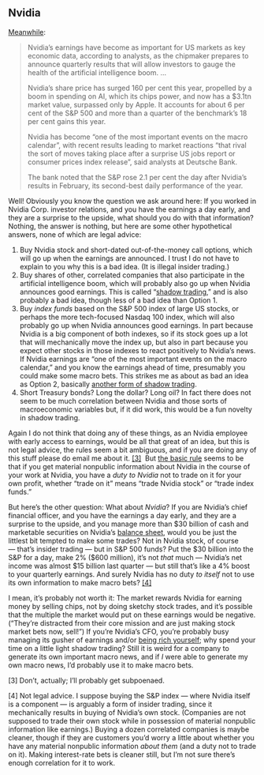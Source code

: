 
## Nvidia

[Meanwhile](https://links.message.bloomberg.com/u/click?_t=f574328d4d0c4c359b90d8e49b10e21d&_m=bcacf955749f4ea49b00d9df2256859c&_e=2xa8JtLHUmefwbDePM2vl1XNhuq11IZCFYAyAH9rdyNhwpvDfj6U5tQaO-3bGQ5l5upTug7jVenIPky1niJYdZyfq1M3ipz8m3c6f2xN8gNQE26ySlrkh1jVr996qEEQ_POKDO6E3FkuIe-fckTZGOjTTZjla-N9XeHKSxoRePxvSun3Guksv13hGsO1Qm_RfnrskoMjC5G4GFzAyQjZVMvpcvY0JN2CSxcYI4WkIlfaGyq7ih8zVepxCWamDyGJQT08M4Z6V3VjTpnDUOgnNw%3D%3D):

> Nvidia’s earnings have become as important for US markets as key economic data, according to analysts, as the chipmaker prepares to announce quarterly results that will allow investors to gauge the health of the artificial intelligence boom. ...
> 
> Nvidia’s share price has surged 160 per cent this year, propelled by a boom in spending on AI, which its chips power, and now has a $3.1tn market value, surpassed only by Apple. It accounts for about 6 per cent of the S&P 500 and more than a quarter of the benchmark’s 18 per cent gains this year.
> 
> Nvidia has become “one of the most important events on the macro calendar”, with recent results leading to market reactions “that rival the sort of moves taking place after a surprise US jobs report or consumer prices index release”, said analysts at Deutsche Bank.
> 
> The bank noted that the S&P rose 2.1 per cent the day after Nvidia’s results in February, its second-best daily performance of the year.

Well! Obviously you know the question we ask around here: If you worked in Nvidia Corp. investor relations, and you have the earnings a day early, and they are a surprise to the upside, what should you do with that information? Nothing, the answer is nothing, but here are some other hypothetical answers, none of which are legal advice:

1. Buy Nvidia stock and short-dated out-of-the-money call options, which will go up when the earnings are announced. I trust I do not have to explain to you why this is a bad idea. (It is illegal insider trading.)
2. Buy shares of other, correlated companies that also participate in the artificial intelligence boom, which will probably also go up when Nvidia announces good earnings. This is called “[shadow trading](https://links.message.bloomberg.com/a/click?_t=f574328d4d0c4c359b90d8e49b10e21d&_m=bcacf955749f4ea49b00d9df2256859c&_e=2xa8JtLHUmefwbDePM2vl1bcicJV0f_E2aUtt3kF9L77dxNcF7KcJAlwJY888KsZZk_ZRXnscPioxHW0IVq_GH352NMb6y25JFO-wkCa2MaGSdlywAYzSzJFYXPNcOkM7nFHDsv2M2psPLN-M7k_RLXbJSDbggYi_jEZ5bdOH_SFKw5OQ-vZSqdJ9tNqzlyEUud-Iea5gUOWVaHM_QA2m3zteYiRfxBiga50r-IcA3ycbnomy3Tq_Roc6PQjmkPsMCO4U0LmCkQjb9vYHiCoSEp1XtXrro7N4uiFRXrrjr9ICHbXzXHQXW1KV-wvj9SulhaUBZBJQhnEI0F9p8b21aDDhKyWkK0uh0jKMSUXGIVl_pSbYLKP_rPLrma1izBvcxCWmRnFfo_Nnq7cY5G2wQik_XGLHL0_fmVorItVyhorZGoS3kALbR04dINOlIzlleJtNtqTeP8sQEsdNngFcA%3D%3D),” and is also probably a bad idea, though less of a bad idea than Option 1.
3. Buy _index funds_ based on the S&P 500 index of large US stocks, or perhaps the more tech-focused Nasdaq 100 index, which will also probably go up when Nvidia announces good earnings. In part because Nvidia is a big component of both indexes, so if its stock goes up a lot that will mechanically move the index up, but also in part because you expect other stocks in those indexes to react positively to Nvidia’s news. If Nvidia earnings are “one of the most important events on the macro calendar,” and you know the earnings ahead of time, presumably you could make some macro bets. This strikes me as about as bad an idea as Option 2, basically [another form of shadow trading](https://links.message.bloomberg.com/a/click?_t=f574328d4d0c4c359b90d8e49b10e21d&_m=bcacf955749f4ea49b00d9df2256859c&_e=2xa8JtLHUmefwbDePM2vl1bcicJV0f_E2aUtt3kF9L77dxNcF7KcJAlwJY888KsZgEvkFxbC4eizvmioE2jgu8xdgACKq0tJ1g5XnSZLcdAUtbbQcJoW59CTxJE3avvZjNELIXKGtZJlEl-tWBh8Bn3A0b7Yu7OOW0hBCEsinaWFpHo7nvm6t1ARvsKdaaV82UMCHYvhefpeIvFsBaBgihSEis33JV_hRdwphob9HUT9_KEFDvGFt0TG5mrRifacsOk7bf2YkjmiAENnTXLg7Fg5N4F5u0oVa-uXpsg_IQ8-0k48Xh5Vl-3sJwf4l06g-g1E9yc_gpjDnOh8QIQ-uaXsZTLc4jn203bwtwK08rcbEL231VDbM2QYKmxoBMk8C2hII7N3Fy9nsQq0Vn8xW8kIqTOd74Ukuqoug-Zzj2ZNLgqH7v0SDe701-TdYaQg).
4. Short Treasury bonds? Long the dollar? Long oil? In fact there does not seem to be much correlation between Nvidia and those sorts of macroeconomic variables but, if it did work, this would be a fun novelty in shadow trading.

Again I do not think that doing any of these things, as an Nvidia employee with early access to earnings, would be all that great of an idea, but this is not legal advice, the rules seem a bit ambiguous, and if you are doing any of this stuff please do email me about it. [[3]](imap://dave%40stucky%2Etech@mail.stucky.tech:993/fetch%3EUID%3E.INBOX%3E8518#footnote-3)  But [the basic rule](https://links.message.bloomberg.com/a/click?_t=f574328d4d0c4c359b90d8e49b10e21d&_m=bcacf955749f4ea49b00d9df2256859c&_e=2xa8JtLHUmefwbDePM2vl1bcicJV0f_E2aUtt3kF9L77dxNcF7KcJAlwJY888KsZsM2IcFtPsG-SCieGbfrpu-honap3j9ypTS7MusCIWhU8WAYXiSiFJJwRRGhVz6aQ9JiMTX5jLO-a7t3PJQBX7tmTRvtRnhfJV4bGLvH8dwxrtYnyIok5ZdcD4rTJn411MkO-FtWD-vZdUk9OYdv5aRoJJDA-qm9yXwZlCEo67ilvc8RlEw_ceCj1E2JfO-jxpUytJQ87PDz5AQnIf04REZiWeAW7oxCmMRZLDzZu1MObEEhu3e62kRHysWhKnci-5vetcrGqNicls3oVueR8HZ9BfpqRomHbUwQK8xEwMzezsLk-r2WOMErKQnyk4WSpo000727s4NZbJBVhpj9CGfgvZhkmDB1WbGK6qBCIT7kvLCGvDANzmMD0V3paqsew) seems to be that if you get material nonpublic information about Nvidia in the course of your work at Nvidia, you have a _duty to Nvidia_ not to trade on it for your own profit, whether “trade on it” means “trade Nvidia stock” or “trade index funds.”

But here’s the other question: What about _Nvidia_? If you are Nvidia’s chief financial officer, and you have the earnings a day early, and they are a surprise to the upside, and you manage more than $30 billion of cash and marketable securities on Nvidia’s [balance sheet](https://links.message.bloomberg.com/u/click?_t=f574328d4d0c4c359b90d8e49b10e21d&_m=bcacf955749f4ea49b00d9df2256859c&_e=2xa8JtLHUmefwbDePM2vl25my5nwWnCRrVx0L1mPXDyf-pexvZ39_TYfrHzz0NcvOO0trdr5uq08Hvf6VhakxjMFzghZ6OvDLx_7b4ceej5vGC8iJjGVw_RpTFmj0lf6jCG3l4_C1Q-yqqRPOHvbBou6ecDB_RBqREFSZSBAkEmiKA1uaML4vkCGicAKZPaRUL_4dy7ViIEv5NhAm7pUcWhISduoPM5NjSLM-h7O04FHBZlstV5AYiOkTNxSxLDaTGkmHuUf5IEhkwjNprvJJcKbC4IIyMJhw7rABiM9Qm0EPwNcH0Ju0x4LDuHfD-nQ), would you be just the littlest bit tempted to make some trades? Not in Nvidia stock, of course — that’s insider trading — but in S&P 500 funds? Put the $30 billion into the S&P for a day, make 2% ($600 million), it’s not _that_ much — Nvidia’s net income was almost $15 billion last quarter — but still that’s like a 4% boost to your quarterly earnings. And surely Nvidia has no duty _to itself_ not to use its own information to make macro bets? [[4]](imap://dave%40stucky%2Etech@mail.stucky.tech:993/fetch%3EUID%3E.INBOX%3E8518#footnote-4)  

I mean, it’s probably not worth it: The market rewards Nvidia for earning money by selling chips, not by doing sketchy stock trades, and it’s possible that the multiple the market would put on these earnings would be negative. (“They’re distracted from their core mission and are just making stock market bets now, sell!”) If you’re Nvidia’s CFO, you’re probably busy managing its gusher of earnings and/or [being rich yourself](https://links.message.bloomberg.com/a/click?_t=f574328d4d0c4c359b90d8e49b10e21d&_m=bcacf955749f4ea49b00d9df2256859c&_e=2xa8JtLHUmefwbDePM2vl1bcicJV0f_E2aUtt3kF9L4zZ64WMBmfVW8_NMbHJcYGaJpKRgzwYesBXgmC_ooeDbbXKq4TeEVjDNirLz2YatqY2lTjuW7yJxDNRaFNoe2B5_9qO5LtHhKkLkZ3GfpZG20qo7Xh2UC5CXgAEFQ_YJ1Zc8OiJ-DD_VI9NGrKhp2K0ReqHblZSLPikt-OdQwBPD9IbSADa6Gyn10xc66cmdFtMSWdrBMvo5KOXyOS-tNPU2A8iBtVKk01XGdU4Bpq-drggnSga5E6wOg-UfNMgUh7LmoRLI8Qc3XJDh8jud2oyvfHIyO0V4sokkBQzQTDZrydU-8v6mtHhxDw73_vHSHNMO4s9TWBW42HJ-w0wmGFWanLIW4Fd5x0Sx4rCTTg86j1te1_f7NyVnfbEu9_HSrSC3TV_vIE2Gl0dVfiawX6DmJg8oNMU6GG58ro_791C09v0732W9cazoA2nuGCk2RY8Lgc3Za1mKNyF5Sl15IP); why spend your time on a little light shadow trading? Still it is weird for a company to generate its own important macro news, and if _I_ were able to generate my own macro news, I’d probably use it to make macro bets.




[3] Don’t, actually; I’ll probably get subpoenaed.

[4] Not legal advice. I suppose buying the S&P index — where Nvidia itself is a component — is arguably a form of insider trading, since it mechanically results in buying of Nvidia’s own stock. (Companies are not supposed to trade their own stock while in possession of material nonpublic information like earnings.) Buying a dozen correlated companies is maybe cleaner, though if they are customers you’d worry a little about whether you have any material nonpublic information *about them* (and a duty not to trade on it). Making interest-rate bets is cleaner still, but I’m not sure there’s enough correlation for it to work.

